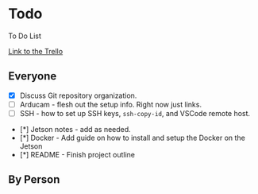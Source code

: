# Todo

To Do List

[Link to the Trello](https://trello.com/b/CGlitKYG/general-board)

## Everyone

- [x] Discuss Git repository organization.
- [ ] Arducam - flesh out the setup info. Right now just links.
- [ ] SSH - how to set up SSH keys, `ssh-copy-id`, and VSCode remote host.
- [*] Jetson notes - add as needed.
- [*] Docker - Add guide on how to install and setup the Docker on the Jetson
- [*] README - Finish project outline

## By Person
